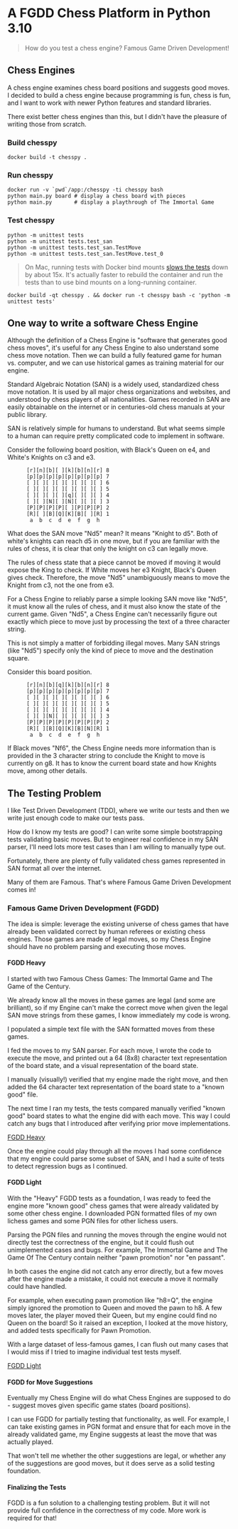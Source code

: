 # A FGDD Chess Platform in Python 3.10

> How do you test a chess engine? Famous Game Driven Development!

## Chess Engines

A chess engine examines chess board positions and suggests good moves. I decided to build a chess engine
because programming is fun, chess is fun, and I want to work with newer Python features and standard libraries.

There exist better chess engines than this, but I didn't have the pleasure of writing those from scratch.

### Build chesspy

    docker build -t chesspy .

### Run chesspy

    docker run -v `pwd`/app:/chesspy -ti chesspy bash
    python main.py board # display a chess board with pieces
    python main.py       # display a playthrough of The Immortal Game

### Test chesspy

    python -m unittest tests
    python -m unittest tests.test_san
    python -m unittest tests.test_san.TestMove
    python -m unittest tests.test_san.TestMove.test_0

> On Mac, running tests with Docker bind mounts [slows the tests](https://github.com/docker/for-mac/issues/3677) down by about 15x.
> It's actually faster to rebuild the container and run the tests than to use bind mounts on a long-running container.

    docker build -qt chesspy . && docker run -t chesspy bash -c 'python -m unittest tests'


## One way to write a software Chess Engine

Although the definition of a Chess Engine is "software that generates good chess moves", it's useful
for any Chess Engine to also understand some chess move notation. Then we can build a fully featured
game for human vs. computer, and we can use historical games as training material for our engine.

Standard Algebraic Notation (SAN) is a widely used, standardized chess move notation. It is used by all
major chess organizations and websites, and understood by chess players of all nationalities. Games recorded
in SAN are easily obtainable on the internet or in centuries-old chess manuals at your public library.

SAN is relatively simple for humans to understand. But what seems simple to a human can require pretty
complicated code to implement in software.

Consider the following board position, with Black's Queen on e4, and White's Knights on c3 and e3.

```
      [r][n][b][ ][k][b][n][r] 8
      [p][p][p][p][p][p][p][p] 7
      [ ][ ][ ][ ][ ][ ][ ][ ] 6
      [ ][ ][ ][ ][ ][ ][ ][ ] 5
      [ ][ ][ ][ ][q][ ][ ][ ] 4
      [ ][ ][N][ ][N][ ][ ][ ] 3
      [P][P][P][P][ ][P][P][P] 2
      [R][ ][B][Q][K][B][ ][R] 1
       a  b  c  d  e  f  g  h
```

What does the SAN move "Nd5" mean? It means "Knight to d5". Both of white's knights can reach d5 in one move,
but if you are familiar with the rules of chess, it is clear that only the knight on c3 can legally move.

The rules of chess state that a piece cannot be moved if moving it would expose the King to check. If
White moves her e3 Knight, Black's Queen gives check. Therefore, the move "Nd5" unambiguously means to
move the Knight from c3, not the one from e3.

For a Chess Engine to reliably parse a simple looking SAN move like "Nd5", it must know all the rules of chess, and it must
also know the state of the current game. Given "Nd5", a Chess Engine can't necessarily
figure out exactly which piece to move just by processing the text of a three character string.

This is not simply a matter of forbidding illegal moves. Many SAN strings (like "Nd5") specify only
the kind of piece to move and the destination square.

Consider this board position.

```
      [r][n][b][q][k][b][n][r] 8
      [p][p][p][p][p][p][p][p] 7
      [ ][ ][ ][ ][ ][ ][ ][ ] 6
      [ ][ ][ ][ ][ ][ ][ ][ ] 5
      [ ][ ][ ][ ][ ][ ][ ][ ] 4
      [ ][ ][N][ ][ ][ ][ ][ ] 3
      [P][P][P][P][P][P][P][P] 2
      [R][ ][B][Q][K][B][N][R] 1
       a  b  c  d  e  f  g  h
```

If Black moves "Nf6", the Chess Engine needs more information than is provided in the 3 character string
to conclude the Knight to move is currently on g8. It has to know the current board state and how Knights move,
among other details.

## The Testing Problem

I like Test Driven Development (TDD), where we write our tests and then we write just enough code to make our tests pass.

How do I know my tests are good? I can write some simple bootstrapping tests validating basic moves. But to
engineer real confidence in my SAN parser, I'll need lots more test cases than I am willing to manually
type out.

Fortunately, there are plenty of fully validated chess games represented in SAN format all over the internet.

Many of them are Famous. That's where Famous Game Driven Development comes in!


### Famous Game Driven Development (FGDD)

The idea is simple: leverage the existing universe of chess games that have already been validated correct
by human referees or existing chess engines. Those games are made of legal moves, so my Chess Engine should
have no problem parsing and executing those moves.

#### FGDD Heavy

I started with two Famous Chess Games: The Immortal Game and The Game of the Century.

We already know all the moves in these games are legal (and some are brilliant), so if my Engine can't
make the correct move when given the legal SAN move strings from these games, I know immediately my code
is wrong.

I populated a simple text file with the SAN formatted moves from these games.

I fed the moves to my SAN parser. For each move, I wrote the code to execute the move, and printed out
a 64 (8x8) character text representation of the board state, and a visual representation of the board state.

I manually (visually!) verified that my engine made the right move, and then added the 64 character
text representation of the board state to a "known good" file.

The next time I ran my tests, the tests compared manually verified "known good" board states to what the
engine did with each move. This way I could catch any bugs that I introduced after verifying prior
move implementations.

[FGDD Heavy](app/tests/test_game.py#L117)

Once the engine could play through all the moves I had some confidence that my engine could parse some
subset of SAN, and I had a suite of tests to detect regression bugs as I continued.

#### FGDD Light

With the "Heavy" FGDD tests as a foundation, I was ready to feed the engine more "known good" chess games
that were already validated by some other chess engine. I downloaded PGN formatted files of my own lichess
games and some PGN files for other lichess users.

Parsing the PGN files and running the moves through the engine would not directly test the correctness
of the engine, but it could flush out unimplemented cases and bugs. For example, The Immortal Game and
The Game Of The Century contain neither "pawn promotion" nor "en passant".

In both cases the engine did not catch any error directly, but a few moves after the engine made a mistake,
it could not execute a move it normally could have handled.

For example, when executing pawn promotion like "h8=Q", the engine simply ignored the promotion to Queen
and moved the pawn to h8. A few moves later, the player moved their Queen, but my engine could find no
Queen on the board! So it raised an exception, I looked at the move history, and added tests specifically
for Pawn Promotion.

With a large dataset of less-famous games, I can flush out many cases that I would miss if I tried to imagine
individual test tests myself.

[FGDD Light](app/tests/test_pgn.py#L34)

#### FGDD for Move Suggestions

Eventually my Chess Engine will do what Chess Engines are supposed to do - suggest moves given specific
game states (board positions).

I can use FGDD for partially testing that functionality, as well. For example, I can take existing games
in PGN format and ensure that for each move in the already validated game, my Engine suggests at least
the move that was actually played.

That won't tell me whether the other suggestions are legal, or whether any of the suggestions are good
moves, but it does serve as a solid testing foundation.

#### Finalizing the Tests

FGDD is a fun solution to a challenging testing problem. But it will not provide full confidence in the
correctness of my code. More work is required for that!

